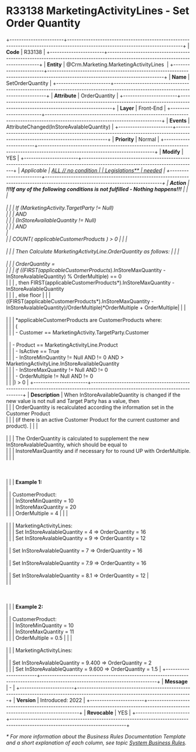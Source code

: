 ﻿---
erp.type: front-end-business-rule
erp.entity: Crm.Marketing.MarketingActivityLines
---

# R33138 MarketingActivityLines - Set Order Quantity
+-----------------------+-------------------------------------------------------------------------------------------------------------------------------+
| **Code**              | R33138                                                                                                                        |
+-----------------------+-------------------------------------------------------------------------------------------------------------------------------+
| **Entity**            | @Crm.Marketing.MarketingActivityLines                                                                                         |
+-----------------------+-------------------------------------------------------------------------------------------------------------------------------+
| **Name**              | SetOrderQuantity                                                                                                              |
+-----------------------+-------------------------------------------------------------------------------------------------------------------------------+
| **Attribute**         | OrderQuantity                                                                                                                 |
+-----------------------+-------------------------------------------------------------------------------------------------------------------------------+
| **Layer**             | Front-End                                                                                                                     |
+-----------------------+-------------------------------------------------------------------------------------------------------------------------------+
| **Events**            | AttributeChanged(InStoreAvalableQuantity)                                                                                     |
+-----------------------+-------------------------------------------------------------------------------------------------------------------------------+
| **Priority**          | Normal                                                                                                                        |
+-----------------------+-------------------------------------------------------------------------------------------------------------------------------+
| **Modify**            | YES                                                                                                                           |
+-----------------------+-------------------------------------------------------------------------------------------------------------------------------+
| **Applicable          | [ALL // no condition                                                                                                          |
| Legislations**        | needed](xref:applicable-legislations)                                                                                         |
+-----------------------+-------------------------------------------------------------------------------------------------------------------------------+
| **Action**            | **!!!If any of the following conditions is not fulfilled - Nothing happens!!!**                                               |
|                       | <br><br>                                                                                                                      |
|                       | If (MarketingActivity.TargetParty != Null) <br>                                                                               |
|                       | AND  <br>                                                                                                                     |
|                       | (InStoreAvailableQuantity != Null)<br>                                                                                        |
|                       | AND               <br>                                                                                                        |             
|                       | COUNT( applicableCustomerProducts* ) > 0                                                                                      |
|                       | <br><br>                                                                                                                      |
|                       | Then Calculate MarketingActivityLine.OrderQuantity as follows:                                                                |
|                       | <br><br>                                                                                                                      |
|                       | OrderQuantity = <br>                                                                                                          |
|                       | if ((FIRST(applicableCustomerProducts*).InStoreMaxQuantity - InStoreAvalableQuantity) % OrderMultiple) == 0 <br>              |
|                       | , then FIRST(applicableCustomerProducts*).InStoreMaxQuantity - InStoreAvalableQuantity <br>                                   |
|                       | , else floor                                                                                                                  |
|                       |((FIRST(applicableCustomerProducts*).InStoreMaxQuantity - InStoreAvalableQuantity)/OrderMultiple)*OrderMultiple + OrderMultiple|
|                       | <br><br>                                                                                                                      |
|                       | *applicableCustomerProducts are CustomerProducts where:<br>                                                                   |
|                       | (<br>                                                                                                                         |
|                       | - Customer == MarketingActivity.TargetParty.Customer    <br>                                                                  |               
|                       | - Product ==  MarketingActivityLine.Product         <br>                                                                      |
|                       | - IsActive == True    <br>                                                                                                    |
|                       | - InStoreMinQuantity != Null AND != 0 AND > MarketingActivityLine.InStoreAvailableQuantity  <br>                              |
|                       | - InStoreMaxQuantity != Null AND != 0              <br>                                                                       |
|                       | - OrderMultiple != Null AND != 0 <br>                                                                                         |
|                       |) > 0                                                                                                                          |
+-----------------------+-------------------------------------------------------------------------------------------------------------------------------+
| **Description**       | When InStoreAvailableQuantity is changed if the new value is not null and Target Party has a value, then <br>                 |
|                       | OrderQuantity is recalculated according the information set in the Customer Product <br>                                      |
|                       | (if there is an active Customer Product for the current customer and product).                                                |
|                       | <br><br>                                                                                                                      |
|                       | The OrderQuantity is calculated to supplement the new InStoreAvalableQuantity, which should be equal to <br>                  |
|                       | InstoreMaxQuantity and if necessary for to round UP with OrderMultiple.                                                       |
|                       | <br><br><br><br>                                                                                                              |
|                       | **Example 1:**     <br>                                                                                                       |  
|                       | CustomerProduct:   <br>                                                                                                       | 
|                       | InStoreMinQuantity = 10 <br>                                                                                                  | 
|                       | InStoreMaxQuantity = 20     <br>                                                                                              |
|                       | OrderMultiple = 4                                                                                                             |
|                       | <br><br>                                                                                                                      |
|                       | MarketingActivityLines:<br>                                                                                                   |
|                       | Set InStoreAvalableQuantity = 4  =>  OrderQuantity = 16   <br>                                                                |
|                       | Set InStoreAvalableQuantity = 9  =>  OrderQuantity = 12       <br>                                                            |    
|                       | Set InStoreAvalableQuantity = 7  =>  OrderQuantity = 16           <br>                                                        |   
|                       | Set InStoreAvalableQuantity = 7.9  =>  OrderQuantity = 16             <br>                                                    |   
|                       | Set InStoreAvalableQuantity = 8.1  =>  OrderQuantity = 12                                                                     |     
|                       | <br><br><br><br>                                                                                                              |
|                       | **Example 2:**                                                            <br>                                                |    
|                       | CustomerProduct:                                                              <br>                                            |
|                       | InStoreMinQuantity = 10                                                           <br>                                        |
|                       | InStoreMaxQuantity = 11                                                               <br>                                    |
|                       | OrderMultiple = 0.5                                                                                                           |
|                       | <br><br>                                                                                                                      |
|                       | MarketingActivityLines:                                           <br>                                                        |               
|                       | Set InStoreAvalableQuantity = 9.400  =>  OrderQuantity = 2            <br>                                                    | 
|                       | Set InStoreAvalableQuantity = 9.600  =>  OrderQuantity = 1.5                                                                  |
+-----------------------+-------------------------------------------------------------------------------------------------------------------------------+
| **Message**           | \-                                                                                                                            |
+-----------------------+-------------------------------------------------------------------------------------------------------------------------------+
| **Version**           | Introduced: 2022                                                                                                              |
+-----------------------+-------------------------------------------------------------------------------------------------------------------------------+
| **Revocable**         | YES                                                                                                                           |
+-----------------------+-------------------------------------------------------------------------------------------------------------------------------+

*\* For more information about the Business Rules Documentation Template and a short explanation of each column, see
topic [System Business Rules](../templates/template-description-system-business-rules.md).*
